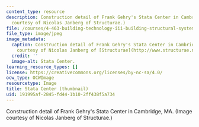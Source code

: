 ```yaml
---
content_type: resource
description: Construction detail of Frank Gehry's Stata Center in Cambridge, MA. (Image
  courtesy of Nicolas Janberg of Structurae.)
file: /courses/4-463-building-technology-iii-building-structural-systems-fall-2004/191995af2845fd441b102ff438f5a734_4-463f04-th.jpg
file_type: image/jpeg
image_metadata:
  caption: Construction detail of Frank Gehry's Stata Center in Cambridge, MA. (Image
    courtesy of Nicolas Janberg of [Structurae](http://www.structurae.net/).)
  credit: ''
  image-alt: Stata Center.
learning_resource_types: []
license: https://creativecommons.org/licenses/by-nc-sa/4.0/
ocw_type: OCWImage
resourcetype: Image
title: Stata Center (thumbnail)
uid: 191995af-2845-fd44-1b10-2ff438f5a734
---
```

Construction detail of Frank Gehry's Stata Center in Cambridge, MA. (Image courtesy of Nicolas Janberg of Structurae.)